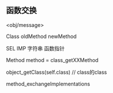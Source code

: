 

## 函数交换

<obj/message>

Class oldMethod newMethod

SEL 		IMP
字符串		函数指针

Method method = class_getXXMethod

object_getClass(self.class) // class的class

method_exchangeImplementations